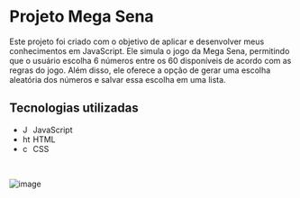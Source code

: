 # Projeto Mega Sena

Este projeto foi criado com o objetivo de aplicar e desenvolver meus conhecimentos em JavaScript. Ele simula o jogo da Mega Sena, permitindo que o usuário escolha 6 números entre os 60 disponíveis de acordo com as regras do jogo. Além disso, ele oferece a opção de gerar uma escolha aleatória dos números e salvar essa escolha em uma lista.

## Tecnologias utilizadas
- <img src="https://img.icons8.com/color/256/javascript.png" alt="JavaScript Icon" height="14"/> JavaScript
- <img src="https://cdn-icons-png.flaticon.com/512/732/732212.png" alt="html Icon" height="14"/> HTML
- <img src="https://cdn-icons-png.flaticon.com/512/732/732190.png" alt="css Icon" height="14"/> CSS

<br/>

![image](https://user-images.githubusercontent.com/85120918/217691269-7a6381c0-d418-4b7f-a1a1-63674e1f1caf.png)
